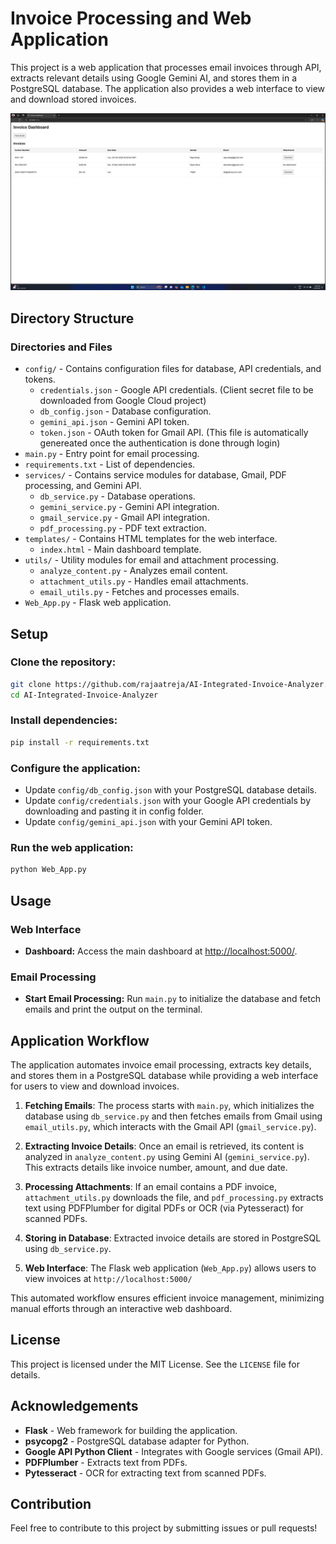 # Invoice Processing and Web Application

This project is a web application that processes email invoices through API, extracts relevant details using Google Gemini AI, and stores them in a PostgreSQL database. The application also provides a web interface to view and download stored invoices.

![Dashboard Screenshot](data/Screenshot_3.png)

## Directory Structure

### **Directories and Files**

- `config/` - Contains configuration files for database, API credentials, and tokens.
  - `credentials.json` - Google API credentials. (Client secret file to be downloaded from Google Cloud project)
  - `db_config.json` - Database configuration.
  - `gemini_api.json` - Gemini API token.
  - `token.json` - OAuth token for Gmail API. (This file is automatically genereated once the authentication is done through login)
- `main.py` - Entry point for email processing.
- `requirements.txt` - List of dependencies.
- `services/` - Contains service modules for database, Gmail, PDF processing, and Gemini API.
  - `db_service.py` - Database operations.
  - `gemini_service.py` - Gemini API integration.
  - `gmail_service.py` - Gmail API integration.
  - `pdf_processing.py` - PDF text extraction.
- `templates/` - Contains HTML templates for the web interface.
  - `index.html` - Main dashboard template.
- `utils/` - Utility modules for email and attachment processing.
  - `analyze_content.py` - Analyzes email content.
  - `attachment_utils.py` - Handles email attachments.
  - `email_utils.py` - Fetches and processes emails.
- `Web_App.py` - Flask web application.

## Setup

### **Clone the repository:**

```sh
git clone https://github.com/rajaatreja/AI-Integrated-Invoice-Analyzer.git
cd AI-Integrated-Invoice-Analyzer
```

### **Install dependencies:**

```sh
pip install -r requirements.txt
```

### **Configure the application:**

- Update `config/db_config.json` with your PostgreSQL database details.
- Update `config/credentials.json` with your Google API credentials by downloading and pasting it in config folder.
- Update `config/gemini_api.json` with your Gemini API token.

### **Run the web application:**

```sh
python Web_App.py
```

## Usage

### **Web Interface**

- **Dashboard:** Access the main dashboard at [http://localhost:5000/](http://localhost:5000/).

### **Email Processing**

- **Start Email Processing:** Run `main.py` to initialize the database and fetch emails and print the output on the terminal.

## Application Workflow

The application automates invoice email processing, extracts key details, and stores them in a PostgreSQL database while providing a web interface for users to view and download invoices.

1. **Fetching Emails**: The process starts with `main.py`, which initializes the database using `db_service.py` and then fetches emails from Gmail using `email_utils.py`, which interacts with the Gmail API (`gmail_service.py`).

2. **Extracting Invoice Details**: Once an email is retrieved, its content is analyzed in `analyze_content.py` using Gemini AI (`gemini_service.py`). This extracts details like invoice number, amount, and due date.

3. **Processing Attachments**: If an email contains a PDF invoice, `attachment_utils.py` downloads the file, and `pdf_processing.py` extracts text using PDFPlumber for digital PDFs or OCR (via Pytesseract) for scanned PDFs.

4. **Storing in Database**: Extracted invoice details are stored in PostgreSQL using `db_service.py`.

5. **Web Interface**: The Flask web application (`Web_App.py`) allows users to view invoices at `http://localhost:5000/`

This automated workflow ensures efficient invoice management, minimizing manual efforts through an interactive web dashboard.


## License

This project is licensed under the MIT License. See the `LICENSE` file for details.

## Acknowledgements

- **Flask** - Web framework for building the application.
- **psycopg2** - PostgreSQL database adapter for Python.
- **Google API Python Client** - Integrates with Google services (Gmail API).
- **PDFPlumber** - Extracts text from PDFs.
- **Pytesseract** - OCR for extracting text from scanned PDFs.

## Contribution

Feel free to contribute to this project by submitting issues or pull requests!

